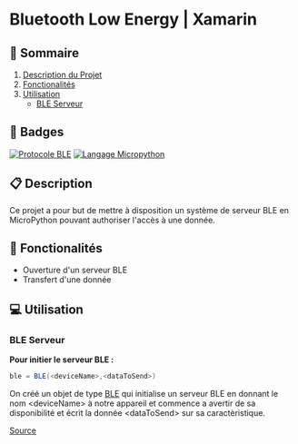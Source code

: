 # Bluetooth Low Energy | Xamarin

## 📌 Sommaire
1. [Description du Projet](#📋-description)
2. [Fonctionalités](#🌟-fonctionalités)
3. [Utilisation](#💻-utilisation)
    * [BLE Serveur](#ble-serveur--android)

## 🎯 Badges
[![Protocole BLE](https://img.shields.io/badge/Protocole-BLE-red.svg)](https://www.syscom-prorep.com/application-technologie/ble)
[![Langage Micropython](https://img.shields.io/badge/Langage-MicroPython-blue.svg)](https://docs.micropython.org/en/latest/)

## 📋 Description

Ce projet a pour but de mettre à disposition un système de serveur BLE en MicroPython pouvant authoriser l'accès à une donnée.

## 🌟 Fonctionalités

- Ouverture d'un serveur BLE
- Transfert d'une donnée

## 💻 Utilisation

### BLE Serveur

**Pour initier le serveur BLE :**
```c#
ble = BLE(<deviceName>,<dataToSend>)
```
On créé un objet de type [BLE]() qui initialise un serveur BLE en donnant le nom \<deviceName> à notre appareil et commence a avertir de sa disponibilité et écrit la donnée \<dataToSend> sur sa caractèristique.

[Source](./main.py)